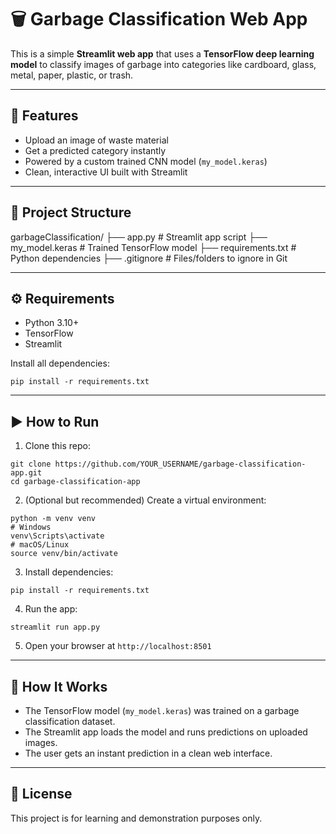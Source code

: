 # 🗑️ Garbage Classification Web App

This is a simple **Streamlit web app** that uses a **TensorFlow deep learning model** to classify images of garbage into categories like cardboard, glass, metal, paper, plastic, or trash.

---

## 🚀 Features

- Upload an image of waste material
- Get a predicted category instantly
- Powered by a custom trained CNN model (`my_model.keras`)
- Clean, interactive UI built with Streamlit

---

## 📂 Project Structure

garbageClassification/
 ├── app.py               # Streamlit app script
 ├── my_model.keras       # Trained TensorFlow model
 ├── requirements.txt     # Python dependencies
 ├── .gitignore           # Files/folders to ignore in Git

---

## ⚙️ Requirements

- Python 3.10+
- TensorFlow
- Streamlit

Install all dependencies:
```
pip install -r requirements.txt
```

---

## ▶️ How to Run

1. Clone this repo:
```
git clone https://github.com/YOUR_USERNAME/garbage-classification-app.git
cd garbage-classification-app
```

2. (Optional but recommended) Create a virtual environment:
```
python -m venv venv
# Windows
venv\Scripts\activate
# macOS/Linux
source venv/bin/activate
```

3. Install dependencies:
```
pip install -r requirements.txt
```

4. Run the app:
```
streamlit run app.py
```

5. Open your browser at `http://localhost:8501`

---

## 🧠 How It Works

- The TensorFlow model (`my_model.keras`) was trained on a garbage classification dataset.
- The Streamlit app loads the model and runs predictions on uploaded images.
- The user gets an instant prediction in a clean web interface.

---

## 📜 License

This project is for learning and demonstration purposes only.
